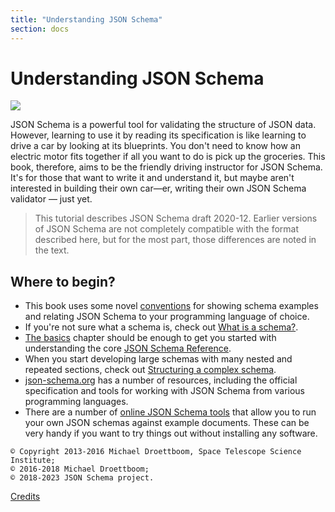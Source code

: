 ```yaml
---
title: "Understanding JSON Schema"
section: docs
---
```


Understanding JSON Schema
=========================

<img src="understanding/octopus.svg" className="w-1/2 float-right" />

JSON Schema is a powerful tool for validating the structure of JSON
data. However, learning to use it by reading its specification is like
learning to drive a car by looking at its blueprints. You don\'t need to
know how an electric motor fits together if all you want to do is pick
up the groceries. This book, therefore, aims to be the friendly driving
instructor for JSON Schema. It\'s for those that want to write it and
understand it, but maybe aren\'t interested in building their own
car—er, writing their own JSON Schema validator — just yet.

> This tutorial describes JSON Schema draft 2020-12. Earlier versions of
JSON Schema are not completely compatible with the format
described here, but for the most part, those differences are noted
in the text.

## Where to begin?

-   This book uses some novel [conventions](../understanding-json-schema/conventions)
    for showing schema examples and relating JSON Schema to your
    programming language of choice.
-   If you\'re not sure what a schema is, check out [What is a schema?](../understanding-json-schema/about).
-   [The basics](../understanding-json-schema/basics) chapter should be enough to get you started
    with understanding the core [JSON Schema Reference](../understanding-json-schema/reference).
-   When you start developing large schemas with many nested and
    repeated sections, check out [Structuring a complex schema](../understanding-json-schema/structuring).
-   [json-schema.org](http://json-schema.org) has a number of resources,
    including the official specification and tools for working with JSON
    Schema from various programming languages.
-   There are a number of [online JSON Schema tools](https://json-schema.org/implementations.html#validator-web%20(online))
    that allow you to run your own JSON schemas against example
    documents. These can be very handy if you want to try things out
    without installing any software.


`© Copyright 2013-2016 Michael Droettboom, Space Telescope Science Institute;`<br />
`© 2016-2018 Michael Droettboom;`<br/>
`© 2018-2023 JSON Schema project.`

[Credits](../understanding-json-schema/credits)
